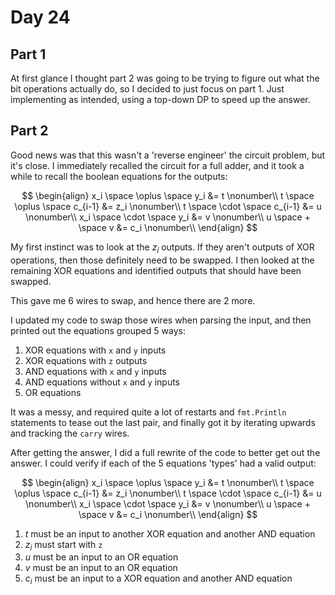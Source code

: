 # Day 24

## Part 1

At first glance I thought part 2 was going to be trying to figure out what the bit operations actually do, so I decided to just focus on part 1. Just implementing as intended, using a top-down DP to speed up the answer.

## Part 2

Good news was that this wasn't a 'reverse engineer' the circuit problem, but it's close. I immediately recalled the circuit for a full adder, and it took a while to recall the boolean equations for the outputs:

$$
\begin{align}
x_i \space \oplus \space y_i &= t \nonumber\\
t \space \oplus \space c_{i-1} &= z_i \nonumber\\
t \space \cdot \space c_{i-1} &= u \nonumber\\
x_i \space \cdot  \space y_i &= v \nonumber\\
u \space +  \space v &= c_i \nonumber\\
\end{align}
$$

My first instinct was to look at the $z_i$ outputs. If they aren't outputs of XOR operations, then those definitely need to be swapped. I then looked at the remaining XOR equations and identified outputs that should have been swapped.

This gave me 6 wires to swap, and hence there are 2 more.

I updated my code to swap those wires when parsing the input, and then printed out the equations grouped 5 ways:

1) XOR equations with `x` and `y` inputs
2) XOR equations with `z` outputs
3) AND equations with `x` and `y` inputs
4) AND equations without `x` and `y` inputs
5) OR equations

It was a messy, and required quite a lot of restarts and `fmt.Println` statements to tease out the last pair, and finally got it by iterating upwards and tracking the `carry` wires.

After getting the answer, I did a full rewrite of the code to better get out the answer. I could verify if each of the 5 equations 'types' had a valid output:

$$
\begin{align}
x_i \space \oplus \space y_i &= t \nonumber\\
t \space \oplus \space c_{i-1} &= z_i \nonumber\\
t \space \cdot \space c_{i-1} &= u \nonumber\\
x_i \space \cdot  \space y_i &= v \nonumber\\
u \space +  \space v &= c_i \nonumber\\
\end{align}
$$

1. $t$ must be an input to another XOR equation and another AND equation
2. $z_i$ must start with `z`
3. $u$ must be an input to an OR equation
4. $v$ must be an input to an OR equation
5. $c_i$ must be an input to a XOR equation and another AND equation